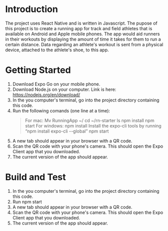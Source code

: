 # Introduction

The project uses React Native and is written in Javascript. The pupose of this project is to create a running app for track and field athletes that is available on Android and Apple mobile phones. The app would aid runners in their workouts by displaying the amount of time it takes for them to run a certain distance. Data regarding an athlete's workout is sent from a physical device, attached to the athlete's shoe, to this app.

# Getting Started

1. Download Expo Go on your mobile phone.
2. Download Node.js on your computer. Link is here: https://nodejs.org/en/download/
3. In the you computer's terminal, go into the project directory containing this code.
4. Run the following comands (one line at a time):
    > For mac:
        Mv RunningApp ~/
        cd ~/rn-starter
        ls
        npm install
        npm start
    > For windows:
        npm install
        Install the expo-cli tools by running “npm install expo-cli --global”
        npm start
5. A new tab should appear in your browser with a QR code.
6. Scan the QR code with your phone's camera. This should open the Expo Client app that you downloaded.
7. The current version of the app should appear.

# Build and Test

1. In the you computer's terminal, go into the project directory containing this code.
2. Run npm start
3. A new tab should appear in your browser with a QR code.
4. Scan the QR code with your phone's camera. This should open the Expo Client app that you downloaded.
5. The current version of the app should appear.
